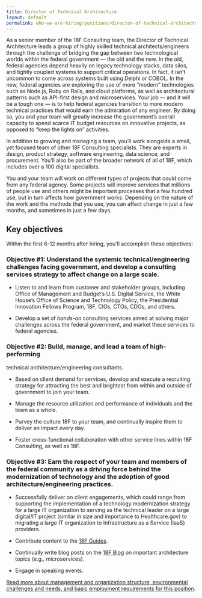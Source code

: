 ```yaml
---
title: Director of Technical Architecture
layout: default
permalink: who-we-are-hiring/positions/director-of-technical-architecture/
---
```

As a senior member of the 18F Consulting team, the Director of Technical
Architecture leads a group of highly skilled technical
architects/engineers through the challenge of bridging the gap between
two technological worlds within the federal government — the old and the
new. In the old, federal agencies depend heavily on legacy technology
stacks, data silos, and tightly coupled systems to support critical
operations. In fact, it isn’t uncommon to come across systems built
using Delphi or COBOL. In the new, federal agencies are exploring the
use of more “modern” technologies such as Node.js, Ruby on Rails, and
cloud platforms, as well as architectural patterns such as API-first
design and microservices. Your job — and it will be a tough one — is to
help federal agencies transition to more modern technical practices that
would earn the admiration of any engineer. By doing so, you and your
team will greatly increase the government’s overall capacity to spend
scarce IT budget resources on innovative projects, as opposed to “keep
the lights on” activities.

In addition to growing and managing a team, you’ll work alongside a
small, yet focused team of other 18F Consulting specialists. They are
experts in design, product strategy, software engineering, data science,
and procurement. You’ll also be part of the broader network of all of
18F, which includes over a 100 digital specialists.

You and your team will work on different types of projects that could
come from any federal agency. Some projects will improve services that
millions of people use and others might be important processes that a
few hundred use, but in turn affects how government works. Depending on
the nature of the work and the methods that you use, you can affect
change in just a few months, and sometimes in just a few days.

## Key objectives

Within the first 6-12 months after hiring, you’ll accomplish these
objectives:

### Objective \#1: Understand the systemic technical/engineering challenges facing government, and develop a consulting services strategy to affect change on a large scale.

-   Listen to and learn from customer and stakeholder groups, including Office of Management and Budget’s U.S. Digital Service, the White House’s Office of Science and Technology Policy, the Presidential Innovation Fellows Program, 18F, CIOs, CTOs, CDOs, and others.

-   Develop a set of *hands-on* consulting services aimed at solving major challenges across the federal government, and market these services to federal agencies.

### Objective \#2: Build, manage, and lead a team of high-performing
technical architecture/engineering consultants.

-   Based on client demand for services, develop and execute a recruiting strategy for attracting the best and brightest from within and outside of government to join your team.

-   Manage the resource utilization and performance of individuals and  the team as a whole.

-   Purvey the culture 18F to your team, and continually inspire them to deliver an impact every day.

-   Foster cross-functional collaboration with other service lines within 18F Consulting, as well as 18F.

### Objective \#3: Earn the respect of your team and members of the federal community as a driving force behind the modernization of technology and the adoption of good architecture/engineering practices.

-   Successfully deliver on client engagements, which could range from supporting the implementation of a technology modernization strategy for a large IT organization to serving as the technical leader on a large digital/IT project (similar in size and importance to Healthcare.gov) to migrating a large IT organization to Infrastructure as a Service (IaaS) providers.

-   Contribute content to the [18F Guides](https://pages.18f.gov/guides/).

-   Continually write blog posts on the [18F Blog](https://18f.gsa.gov/blog/) on important architecture topics (e.g., microservices).

-   Engage in speaking events.

[Read more about management and organization structure, environmental
challenges and needs, and basic employment requirements for this
position](https://pages.18f.gov/joining-18f/who-we-are-hiring/positions/18f-consulting/).
